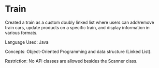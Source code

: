 # Train
Created a train as a custom doubly linked list where users can add/remove train cars, update products on a specific train, and display information in various formats.

Language Used: Java

Concepts: Object-Oriented Programming and data structure (Linked List).

Restriction: No API classes are allowed besides the Scanner class.

